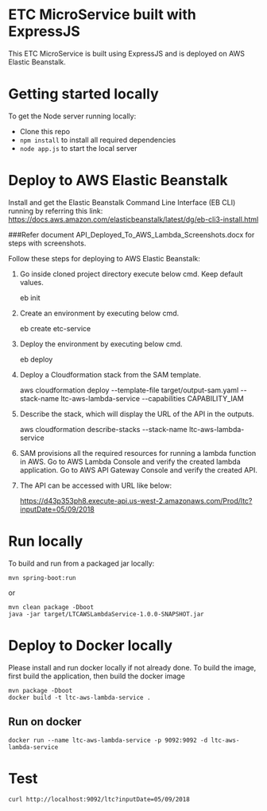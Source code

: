 # ETC MicroService built with ExpressJS

This ETC MicroService is built using ExpressJS and is deployed on AWS Elastic Beanstalk.

# Getting started locally

To get the Node server running locally:

- Clone this repo
- `npm install` to install all required dependencies
- `node app.js` to start the local server

# Deploy to AWS Elastic Beanstalk

Install and get the Elastic Beanstalk Command Line Interface (EB CLI) running by referring this link: https://docs.aws.amazon.com/elasticbeanstalk/latest/dg/eb-cli3-install.html
 
###Refer document API_Deployed_To_AWS_Lambda_Screenshots.docx for steps with screenshots.

Follow these steps for deploying to AWS  Elastic Beanstalk:

1. Go inside cloned project directory execute below cmd. Keep default values.
	
	eb init

2. Create an environment by executing below cmd. 
	
	eb create etc-service
	
3. Deploy the environment by executing below cmd. 
	
	eb deploy
 
4. Deploy a Cloudformation stack from the SAM template.
	
	aws cloudformation deploy --template-file target/output-sam.yaml --stack-name ltc-aws-lambda-service --capabilities CAPABILITY_IAM
	
5. Describe the stack, which will display the URL of the API in the outputs.
	
	aws cloudformation describe-stacks --stack-name ltc-aws-lambda-service
	
6. SAM provisions all the required resources for running a lambda function in AWS. Go to AWS Lambda Console and verify the created lambda application. Go to AWS API Gateway Console and verify the created API.

7. The API can be accessed with URL like below:
	
	https://d43p353ph8.execute-api.us-west-2.amazonaws.com/Prod/ltc?inputDate=05/09/2018	


# Run locally

To build and run from a packaged jar locally:

    mvn spring-boot:run

or 

    mvn clean package -Dboot
    java -jar target/LTCAWSLambdaService-1.0.0-SNAPSHOT.jar

# Deploy to Docker locally

Please install and run docker locally if not already done. To build the image, first build the application, then build the docker image

    mvn package -Dboot
    docker build -t ltc-aws-lambda-service .
    
## Run on docker

    docker run --name ltc-aws-lambda-service -p 9092:9092 -d ltc-aws-lambda-service
    
# Test

    curl http://localhost:9092/ltc?inputDate=05/09/2018
